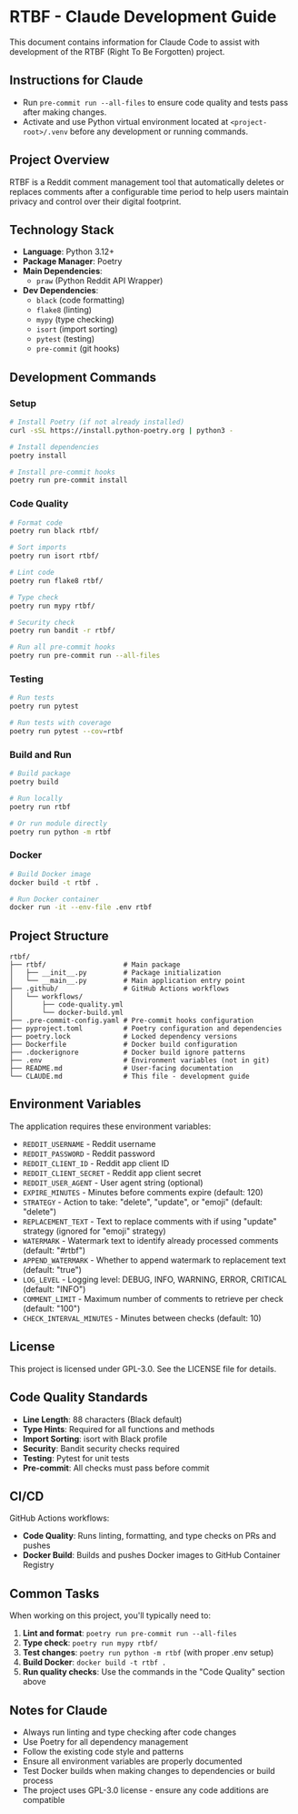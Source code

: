 # RTBF - Claude Development Guide

This document contains information for Claude Code to assist with development of the RTBF (Right To Be Forgotten) project.

## Instructions for Claude

- Run `pre-commit run --all-files` to ensure code quality and tests pass after making changes.
- Activate and use Python virtual environment located at `<project-root>/.venv` before any development or running commands.

## Project Overview

RTBF is a Reddit comment management tool that automatically deletes or replaces comments after a configurable time period to help users maintain privacy and control over their digital footprint.

## Technology Stack

- **Language**: Python 3.12+
- **Package Manager**: Poetry
- **Main Dependencies**:
  - `praw` (Python Reddit API Wrapper)
- **Dev Dependencies**:
  - `black` (code formatting)
  - `flake8` (linting)
  - `mypy` (type checking)
  - `isort` (import sorting)
  - `pytest` (testing)
  - `pre-commit` (git hooks)

## Development Commands

### Setup
```bash
# Install Poetry (if not already installed)
curl -sSL https://install.python-poetry.org | python3 -

# Install dependencies
poetry install

# Install pre-commit hooks
poetry run pre-commit install
```

### Code Quality
```bash
# Format code
poetry run black rtbf/

# Sort imports
poetry run isort rtbf/

# Lint code
poetry run flake8 rtbf/

# Type check
poetry run mypy rtbf/

# Security check
poetry run bandit -r rtbf/

# Run all pre-commit hooks
poetry run pre-commit run --all-files
```

### Testing
```bash
# Run tests
poetry run pytest

# Run tests with coverage
poetry run pytest --cov=rtbf
```

### Build and Run
```bash
# Build package
poetry build

# Run locally
poetry run rtbf

# Or run module directly
poetry run python -m rtbf
```

### Docker
```bash
# Build Docker image
docker build -t rtbf .

# Run Docker container
docker run -it --env-file .env rtbf
```

## Project Structure

```
rtbf/
├── rtbf/                   # Main package
│   ├── __init__.py         # Package initialization
│   └── __main__.py         # Main application entry point
├── .github/                # GitHub Actions workflows
│   └── workflows/
│       ├── code-quality.yml
│       └── docker-build.yml
├── .pre-commit-config.yaml # Pre-commit hooks configuration
├── pyproject.toml          # Poetry configuration and dependencies
├── poetry.lock             # Locked dependency versions
├── Dockerfile              # Docker build configuration
├── .dockerignore           # Docker build ignore patterns
├── .env                    # Environment variables (not in git)
├── README.md               # User-facing documentation
└── CLAUDE.md               # This file - development guide
```

## Environment Variables

The application requires these environment variables:

- `REDDIT_USERNAME` - Reddit username
- `REDDIT_PASSWORD` - Reddit password
- `REDDIT_CLIENT_ID` - Reddit app client ID
- `REDDIT_CLIENT_SECRET` - Reddit app client secret
- `REDDIT_USER_AGENT` - User agent string (optional)
- `EXPIRE_MINUTES` - Minutes before comments expire (default: 120)
- `STRATEGY` - Action to take: "delete", "update", or "emoji" (default: "delete")
- `REPLACEMENT_TEXT` - Text to replace comments with if using "update" strategy (ignored for "emoji" strategy)
- `WATERMARK` - Watermark text to identify already processed comments (default: "#rtbf")
- `APPEND_WATERMARK` - Whether to append watermark to replacement text (default: "true")
- `LOG_LEVEL` - Logging level: DEBUG, INFO, WARNING, ERROR, CRITICAL (default: "INFO")
- `COMMENT_LIMIT` - Maximum number of comments to retrieve per check (default: "100")
- `CHECK_INTERVAL_MINUTES` - Minutes between checks (default: 10)

## License

This project is licensed under GPL-3.0. See the LICENSE file for details.

## Code Quality Standards

- **Line Length**: 88 characters (Black default)
- **Type Hints**: Required for all functions and methods
- **Import Sorting**: isort with Black profile
- **Security**: Bandit security checks required
- **Testing**: Pytest for unit tests
- **Pre-commit**: All checks must pass before commit

## CI/CD

GitHub Actions workflows:
- **Code Quality**: Runs linting, formatting, and type checks on PRs and pushes
- **Docker Build**: Builds and pushes Docker images to GitHub Container Registry

## Common Tasks

When working on this project, you'll typically need to:

1. **Lint and format**: `poetry run pre-commit run --all-files`
2. **Type check**: `poetry run mypy rtbf/`
3. **Test changes**: `poetry run python -m rtbf` (with proper .env setup)
4. **Build Docker**: `docker build -t rtbf .`
5. **Run quality checks**: Use the commands in the "Code Quality" section above

## Notes for Claude

- Always run linting and type checking after code changes
- Use Poetry for all dependency management
- Follow the existing code style and patterns
- Ensure all environment variables are properly documented
- Test Docker builds when making changes to dependencies or build process
- The project uses GPL-3.0 license - ensure any code additions are compatible
